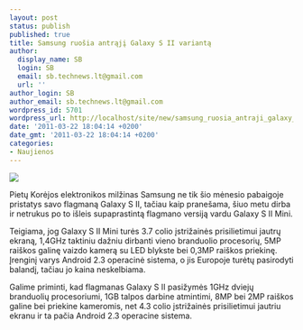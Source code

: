 ```yaml
---
layout: post
status: publish
published: true
title: Samsung ruošia antrąjį Galaxy S II variantą
author:
  display_name: SB
  login: SB
  email: sb.technews.lt@gmail.com
  url: ''
author_login: SB
author_email: sb.technews.lt@gmail.com
wordpress_id: 5701
wordpress_url: http://localhost/site/new/samsung_ruosia_antraji_galaxy_s_ii_varianta/
date: '2011-03-22 18:04:14 +0200'
date_gmt: '2011-03-22 18:04:14 +0200'
categories:
- Naujienos
---
```

<div class="imgright"><img src="http://technews.lt/upload/samsunggalaxysii01.jpg"  /></div>
<p>Pietų Korėjos elektronikos milžinas Samsung ne tik šio mėnesio pabaigoje pristatys savo flagmaną Galaxy S II, tačiau kaip pranešama, šiuo metu dirba ir netrukus po to išleis supaprastintą flagmano versiją vardu Galaxy S II Mini.</p>
<p>Teigiama, jog Galaxy S II Mini turės 3.7 colio įstrižainės prisilietimui jautrų ekraną, 1,4GHz taktiniu dažniu dirbanti vieno branduolio procesorių, 5MP raiškos galinę vaizdo kamerą su LED blykste bei 0,3MP raiškos priekinę. Įrenginį varys Android 2.3 operacinė sistema, o jis Europoje turėtų pasirodyti balandį, tačiau jo kaina neskelbiama.</p>
<p>Galime priminti, kad flagmanas Galaxy S II pasižymės 1GHz dviejų branduolių procesoriumi, 1GB talpos darbine atmintimi, 8MP bei 2MP raiškos galine bei priekine kameromis, net 4.3 colio įstrižainės prisilietimui jautriu ekranu ir ta pačia Android 2.3 operacine sistema.<br /></p>
